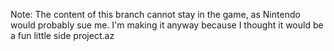 Note: The content of this branch cannot stay in the game, as Nintendo would probably sue me.
I'm making it anyway because I thought it would be a fun little side project.az